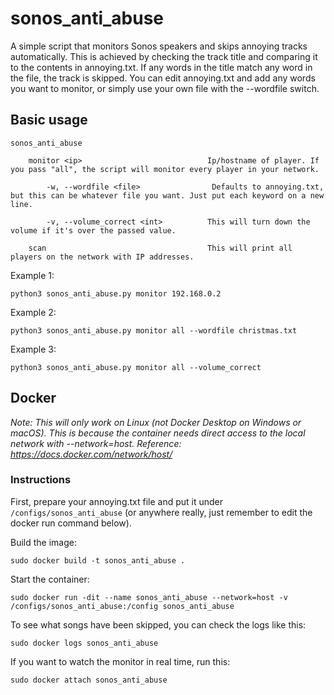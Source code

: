 # sonos_anti_abuse
A simple script that monitors Sonos speakers and skips annoying tracks automatically. This is achieved by checking the track title and comparing it to the contents in annoying.txt. If any words in the title match any word in the file, the track is skipped. You can edit annoying.txt and add any words you want to monitor, or simply use your own file with the --wordfile switch.


## Basic usage

    sonos_anti_abuse
    
        monitor <ip>                            Ip/hostname of player. If you pass "all", the script will monitor every player in your network.

            -w, --wordfile <file>                Defaults to annoying.txt, but this can be whatever file you want. Just put each keyword on a new line.

            -v, --volume_correct <int>          This will turn down the volume if it's over the passed value.

        scan                                    This will print all players on the network with IP addresses.


Example 1:
      

`python3 sonos_anti_abuse.py monitor 192.168.0.2`


Example 2:      


`python3 sonos_anti_abuse.py monitor all --wordfile christmas.txt`


Example 3:      


`python3 sonos_anti_abuse.py monitor all --volume_correct` 


## Docker

*Note: This will only work on Linux (not Docker Desktop on Windows or macOS). This is because the container needs direct access to the local network with --network=host. Reference: https://docs.docker.com/network/host/*


### Instructions

First, prepare your annoying.txt file and put it under `/configs/sonos_anti_abuse` (or anywhere really, just remember to edit the docker run command below).


Build the image:


`sudo docker build -t sonos_anti_abuse .`


Start the container:


`sudo docker run -dit --name sonos_anti_abuse --network=host -v /configs/sonos_anti_abuse:/config sonos_anti_abuse`


To see what songs have been skipped, you can check the logs like this:


`sudo docker logs sonos_anti_abuse`


If you want to watch the monitor in real time, run this:


`sudo docker attach sonos_anti_abuse`
